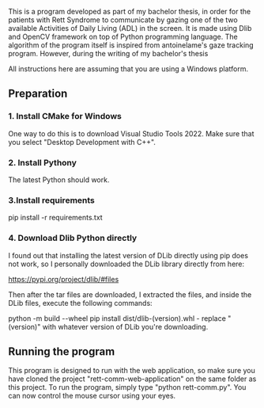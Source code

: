 This is a program developed as part of my bachelor thesis, in order for the patients with Rett Syndrome to communicate by gazing one of the two available Activities of Daily Living (ADL) in the screen. It is made using Dlib and OpenCV framework on top of Python programming language. The algorithm of the program itself is inspired from antoinelame's gaze tracking program. However, during the writing of my bachelor's thesis

All instructions here are assuming that you are using a Windows platform.

<h2>Preparation</h2>

<h3>1. Install CMake for Windows</h3>
One way to do this is to download Visual Studio Tools 2022. Make sure that you select "Desktop Development with C++".
<h3>2. Install Pythony</h3>
The latest Python should work.
<h3>3.Install requirements</h3> 
pip install -r requirements.txt
<h3>4. Download Dlib Python directly</h3>
I found out that installing the latest version of DLib directly using pip does not work, so I personally downloaded the DLib library directly from here:

https://pypi.org/project/dlib/#files

Then after the tar files are downloaded, I extracted the files, and inside the DLib files, execute the following commands:

python -m build --wheel
pip install dist/dlib-(version).whl - replace "(version)" with whatever version of DLib you're downloading.

<h2>Running the program</h2>

<p>This program is designed to run with the web application, so make sure you have cloned the project "rett-comm-web-application" on the same folder as this project. To run the program, simply type "python rett-comm.py". You can now control the mouse cursor using your eyes. </p>